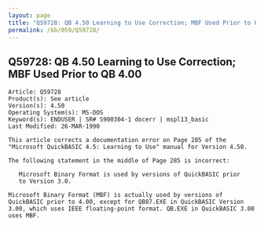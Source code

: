 ```yaml
---
layout: page
title: "Q59728: QB 4.50 Learning to Use Correction; MBF Used Prior to QB 4.00"
permalink: /kb/059/Q59728/
---
```


## Q59728: QB 4.50 Learning to Use Correction; MBF Used Prior to QB 4.00

	Article: Q59728
	Product(s): See article
	Version(s): 4.50
	Operating System(s): MS-DOS
	Keyword(s): ENDUSER | SR# S900304-1 docerr | mspl13_basic
	Last Modified: 26-MAR-1990
	
	This article corrects a documentation error on Page 285 of the
	"Microsoft QuickBASIC 4.5: Learning to Use" manual for Version 4.50.
	
	The following statement in the middle of Page 285 is incorrect:
	
	   Microsoft Binary Format is used by versions of QuickBASIC prior
	   to Version 3.0.
	
	Microsoft Binary Format (MBF) is actually used by versions of
	QuickBASIC prior to 4.00, except for QB87.EXE in QuickBASIC Version
	3.00, which uses IEEE floating-point format. QB.EXE in QuickBASIC 3.00
	uses MBF.
